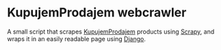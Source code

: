 # KupujemProdajem webcrawler
A small script that scrapes <a href="https://www.kupujemprodajem.com">KupujemProdajem</a> products using <a href="https://scrapy.org/">Scrapy</a>, and wraps it in an easily readable page using <a href="https://www.djangoproject.com/">Django</a>.
